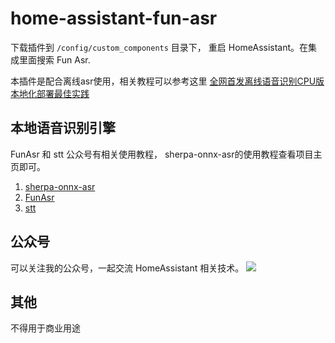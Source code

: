 # home-assistant-fun-asr


下载插件到 `/config/custom_components` 目录下， 重启 HomeAssistant。在集成里面搜索 Fun Asr.

本插件是配合离线asr使用，相关教程可以参考这里 [全网首发离线语音识别CPU版 本地化部署最佳实践](https://mp.weixin.qq.com/s/f6pseefbr6jVIUkV0T4Jwg)


## 本地语音识别引擎

FunAsr 和 stt 公众号有相关使用教程， sherpa-onnx-asr的使用教程查看项目主页即可。

1. [sherpa-onnx-asr](https://github.com/yaming116/sherpa-onnx-asr)
2. [FunAsr](https://github.com/yaming116/FunAsr)
3. [stt](https://github.com/yaming116/stt)


## 公众号
可以关注我的公众号，一起交流 HomeAssistant 相关技术。
![](https://raw.githubusercontent.com/yaming116/FunAsr/main/IMG_8406.JPG)


## 其他
不得用于商业用途
